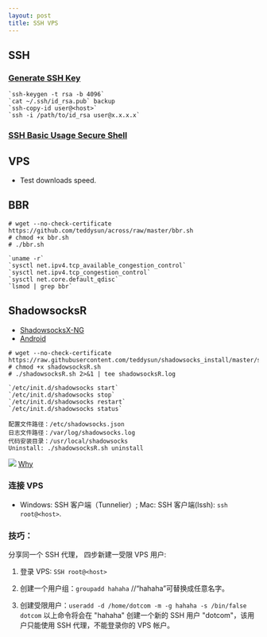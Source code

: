 ```yaml
---
layout: post
title: SSH VPS
---
```


## SSH

### [Generate SSH Key](https://www.vultr.com/docs/how-do-i-generate-ssh-keys)

```
`ssh-keygen -t rsa -b 4096`
`cat ~/.ssh/id_rsa.pub` backup
`ssh-copy-id user@<host>`
`ssh -i /path/to/id_rsa user@x.x.x.x`
```

### [SSH Basic Usage Secure Shell](https://abcdabcd987.com/ssh/)

## VPS

- Test downloads speed.

## BBR

```
# wget --no-check-certificate https://github.com/teddysun/across/raw/master/bbr.sh
# chmod +x bbr.sh
# ./bbr.sh
```

```
`uname -r`
`sysctl net.ipv4.tcp_available_congestion_control`
`sysctl net.ipv4.tcp_congestion_control`
`sysctl net.core.default_qdisc`
`lsmod | grep bbr`
```


## ShadowsocksR

- [ShadowsocksX-NG](https://github.com/shadowsocks/ShadowsocksX-NG/releases)
- [Android](https://github.com/shadowsocks/shadowsocks-android/releases)

```
# wget --no-check-certificate https://raw.githubusercontent.com/teddysun/shadowsocks_install/master/shadowsocksR.sh
# chmod +x shadowsocksR.sh
# ./shadowsocksR.sh 2>&1 | tee shadowsocksR.log
```

```
`/etc/init.d/shadowsocks start`
`/etc/init.d/shadowsocks stop`
`/etc/init.d/shadowsocks restart`
`/etc/init.d/shadowsocks status`
```

```
配置文件路径：/etc/shadowsocks.json
日志文件路径：/var/log/shadowsocks.log
代码安装目录：/usr/local/shadowsocks
Uninstall: ./shadowsocksR.sh uninstall
```

![](http://upload-images.jianshu.io/upload_images/9485-b0d99d196d019ec3.png?imageMogr2/auto-orient/strip%7CimageView2/2/w/1240)
[Why](http://vc2tea.com/whats-shadowsocks/)

### 连接 VPS
- Windows: SSH 客户端（Tunnelier）; Mac: SSH 客户端(Issh): `ssh root@<host>`.

### 技巧：
分享同一个 SSH 代理， 四步新建一受限 VPS 用户:
1. 登录 VPS: `SSH root@<host>`

2. 创建一个用户组：`groupadd hahaha`  //“hahaha”可替换成任意名字。

3. 创建受限用户：`useradd -d /home/dotcom -m -g hahaha -s /bin/false dotcom`
以上命令将会在 "hahaha" 创建一个新的 SSH 用户 "dotcom"，该用户只能使用 SSH 代理，不能登录你的 VPS 帐户。
